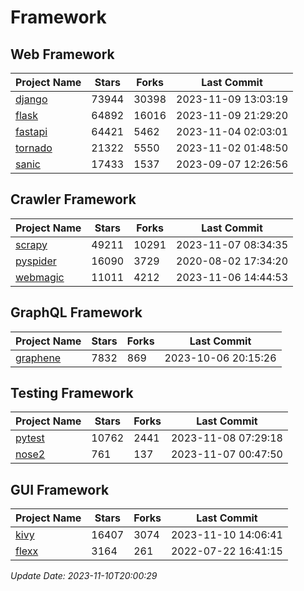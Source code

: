 # Framework

## Web Framework
| Project Name | Stars | Forks | Last Commit |
| ------------ | ----- | ----- | ----------- |
| [django](https://github.com/django/django) | 73944 | 30398 | 2023-11-09 13:03:19 |
| [flask](https://github.com/pallets/flask) | 64892 | 16016 | 2023-11-09 21:29:20 |
| [fastapi](https://github.com/tiangolo/fastapi) | 64421 | 5462 | 2023-11-04 02:03:01 |
| [tornado](https://github.com/tornadoweb/tornado) | 21322 | 5550 | 2023-11-02 01:48:50 |
| [sanic](https://github.com/sanic-org/sanic) | 17433 | 1537 | 2023-09-07 12:26:56 |

## Crawler Framework
| Project Name | Stars | Forks | Last Commit |
| ------------ | ----- | ----- | ----------- |
| [scrapy](https://github.com/scrapy/scrapy) | 49211 | 10291 | 2023-11-07 08:34:35 |
| [pyspider](https://github.com/binux/pyspider) | 16090 | 3729 | 2020-08-02 17:34:20 |
| [webmagic](https://github.com/code4craft/webmagic) | 11011 | 4212 | 2023-11-06 14:44:53 |

## GraphQL Framework
| Project Name | Stars | Forks | Last Commit |
| ------------ | ----- | ----- | ----------- |
| [graphene](https://github.com/graphql-python/graphene) | 7832 | 869 | 2023-10-06 20:15:26 |

## Testing Framework
| Project Name | Stars | Forks | Last Commit |
| ------------ | ----- | ----- | ----------- |
| [pytest](https://github.com/pytest-dev/pytest) | 10762 | 2441 | 2023-11-08 07:29:18 |
| [nose2](https://github.com/nose-devs/nose2) | 761 | 137 | 2023-11-07 00:47:50 |

## GUI Framework
| Project Name | Stars | Forks | Last Commit |
| ------------ | ----- | ----- | ----------- |
| [kivy](https://github.com/kivy/kivy) | 16407 | 3074 | 2023-11-10 14:06:41 |
| [flexx](https://github.com/flexxui/flexx) | 3164 | 261 | 2022-07-22 16:41:15 |

*Update Date: 2023-11-10T20:00:29*